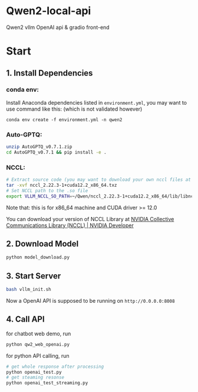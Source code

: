 # Qwen2-local-api
Qwen2 vllm OpenAI api &amp; gradio front-end

# Start
## 1. Install Dependencies
### conda env:

Install Anaconda dependencies listed in `environment.yml`, you may want to use command like this: (which is not validated however)

 `conda env create -f environment.yml -n qwen2`

### Auto-GPTQ:

```bash
unzip AutoGPTQ_v0.7.1.zip
cd AutoGPTQ_v0.7.1 && pip install -e .
```

### NCCL:
```bash
# Extract source code (you may want to download your own nccl files at nvidia.com)
tar -xvf nccl_2.22.3-1+cuda12.2_x86_64.txz
# Set NCCL path to the .so file
export VLLM_NCCL_SO_PATH=~/Qwen/nccl_2.22.3-1+cuda12.2_x86_64/lib/libnccl.so
```

Note that: this is for x86_64 machine and CUDA driver >= 12.0

You can download your version of NCCL Library at [NVIDIA Collective Communications Library (NCCL) | NVIDIA Developer](https://developer.nvidia.com/nccl/nccl-download)

## 2. Download Model
```bash
python model_download.py
```

## 3. Start Server

```bash
bash vllm_init.sh
```

Now a OpenAI API is supposed to be running on `http://0.0.0.0:8008`

## 4. Call API

for chatbot web demo, run

```bash
python qw2_web_openai.py
```

for python API calling, run

```bash
# get whole response after processing
python openai_test.py
# get steaming resonse
python openai_test_streaming.py
```